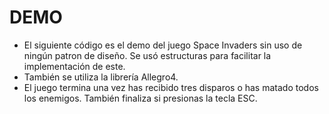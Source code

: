 # DEMO
* El siguiente código es el demo del juego Space Invaders sin uso de ningún patron de diseño. Se usó estructuras para facilitar la implementación de este.
* También se utiliza la librería Allegro4. 
* El juego termina una vez has recibido tres disparos o has matado todos los enemigos. También finaliza si presionas la tecla ESC.
